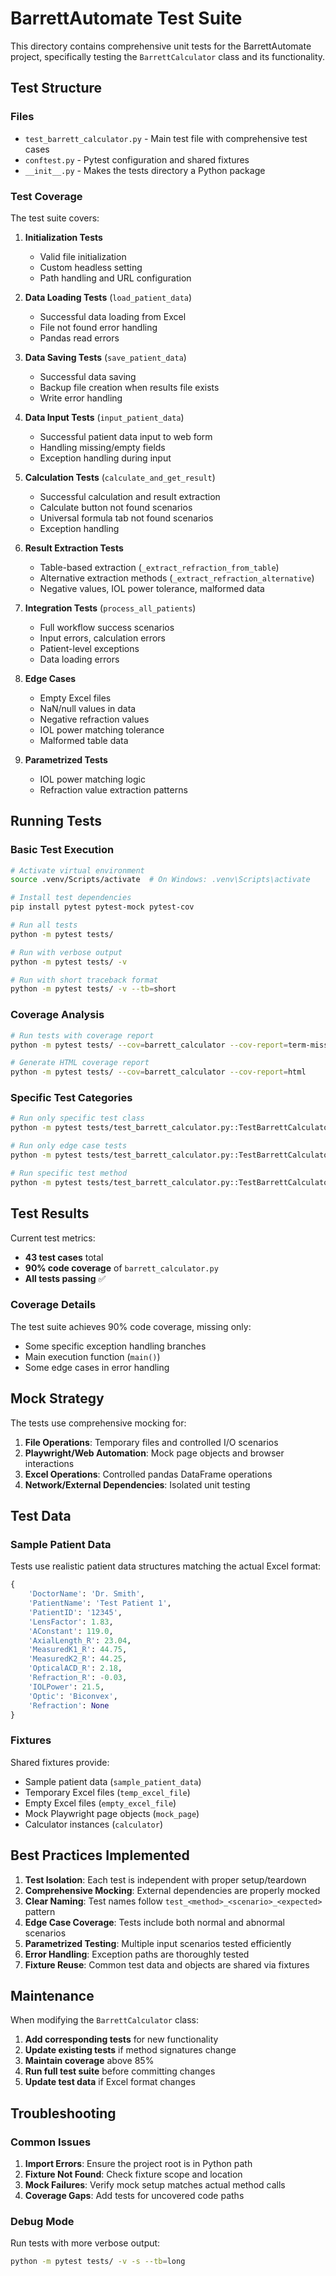 # BarrettAutomate Test Suite

This directory contains comprehensive unit tests for the BarrettAutomate project, specifically testing the `BarrettCalculator` class and its functionality.

## Test Structure

### Files
- `test_barrett_calculator.py` - Main test file with comprehensive test cases
- `conftest.py` - Pytest configuration and shared fixtures
- `__init__.py` - Makes the tests directory a Python package

### Test Coverage

The test suite covers:

1. **Initialization Tests**
   - Valid file initialization
   - Custom headless setting
   - Path handling and URL configuration

2. **Data Loading Tests** (`load_patient_data`)
   - Successful data loading from Excel
   - File not found error handling
   - Pandas read errors

3. **Data Saving Tests** (`save_patient_data`)
   - Successful data saving
   - Backup file creation when results file exists
   - Write error handling

4. **Data Input Tests** (`input_patient_data`)
   - Successful patient data input to web form
   - Handling missing/empty fields
   - Exception handling during input

5. **Calculation Tests** (`calculate_and_get_result`)
   - Successful calculation and result extraction
   - Calculate button not found scenarios
   - Universal formula tab not found scenarios
   - Exception handling

6. **Result Extraction Tests**
   - Table-based extraction (`_extract_refraction_from_table`)
   - Alternative extraction methods (`_extract_refraction_alternative`)
   - Negative values, IOL power tolerance, malformed data

7. **Integration Tests** (`process_all_patients`)
   - Full workflow success scenarios
   - Input errors, calculation errors
   - Patient-level exceptions
   - Data loading errors

8. **Edge Cases**
   - Empty Excel files
   - NaN/null values in data
   - Negative refraction values
   - IOL power matching tolerance
   - Malformed table data

9. **Parametrized Tests**
   - IOL power matching logic
   - Refraction value extraction patterns

## Running Tests

### Basic Test Execution
```bash
# Activate virtual environment
source .venv/Scripts/activate  # On Windows: .venv\Scripts\activate

# Install test dependencies
pip install pytest pytest-mock pytest-cov

# Run all tests
python -m pytest tests/

# Run with verbose output
python -m pytest tests/ -v

# Run with short traceback format
python -m pytest tests/ -v --tb=short
```

### Coverage Analysis
```bash
# Run tests with coverage report
python -m pytest tests/ --cov=barrett_calculator --cov-report=term-missing

# Generate HTML coverage report
python -m pytest tests/ --cov=barrett_calculator --cov-report=html
```

### Specific Test Categories
```bash
# Run only specific test class
python -m pytest tests/test_barrett_calculator.py::TestBarrettCalculator -v

# Run only edge case tests
python -m pytest tests/test_barrett_calculator.py::TestBarrettCalculatorEdgeCases -v

# Run specific test method
python -m pytest tests/test_barrett_calculator.py::TestBarrettCalculator::test_load_patient_data_success -v
```

## Test Results

Current test metrics:
- **43 test cases** total
- **90% code coverage** of `barrett_calculator.py`
- **All tests passing** ✅

### Coverage Details
The test suite achieves 90% code coverage, missing only:
- Some specific exception handling branches
- Main execution function (`main()`)
- Some edge cases in error handling

## Mock Strategy

The tests use comprehensive mocking for:

1. **File Operations**: Temporary files and controlled I/O scenarios
2. **Playwright/Web Automation**: Mock page objects and browser interactions
3. **Excel Operations**: Controlled pandas DataFrame operations
4. **Network/External Dependencies**: Isolated unit testing

## Test Data

### Sample Patient Data
Tests use realistic patient data structures matching the actual Excel format:
```python
{
    'DoctorName': 'Dr. Smith',
    'PatientName': 'Test Patient 1',
    'PatientID': '12345',
    'LensFactor': 1.83,
    'AConstant': 119.0,
    'AxialLength_R': 23.04,
    'MeasuredK1_R': 44.75,
    'MeasuredK2_R': 44.25,
    'OpticalACD_R': 2.18,
    'Refraction_R': -0.03,
    'IOLPower': 21.5,
    'Optic': 'Biconvex',
    'Refraction': None
}
```

### Fixtures
Shared fixtures provide:
- Sample patient data (`sample_patient_data`)
- Temporary Excel files (`temp_excel_file`)
- Empty Excel files (`empty_excel_file`)
- Mock Playwright page objects (`mock_page`)
- Calculator instances (`calculator`)

## Best Practices Implemented

1. **Test Isolation**: Each test is independent with proper setup/teardown
2. **Comprehensive Mocking**: External dependencies are properly mocked
3. **Clear Naming**: Test names follow `test_<method>_<scenario>_<expected>` pattern
4. **Edge Case Coverage**: Tests include both normal and abnormal scenarios
5. **Parametrized Testing**: Multiple input scenarios tested efficiently
6. **Error Handling**: Exception paths are thoroughly tested
7. **Fixture Reuse**: Common test data and objects are shared via fixtures

## Maintenance

When modifying the `BarrettCalculator` class:

1. **Add corresponding tests** for new functionality
2. **Update existing tests** if method signatures change
3. **Maintain coverage** above 85%
4. **Run full test suite** before committing changes
5. **Update test data** if Excel format changes

## Troubleshooting

### Common Issues

1. **Import Errors**: Ensure the project root is in Python path
2. **Fixture Not Found**: Check fixture scope and location
3. **Mock Failures**: Verify mock setup matches actual method calls
4. **Coverage Gaps**: Add tests for uncovered code paths

### Debug Mode
Run tests with more verbose output:
```bash
python -m pytest tests/ -v -s --tb=long
```